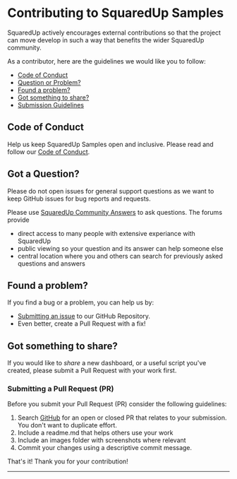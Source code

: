 # Contributing to SquaredUp Samples

SquaredUp actively encourages external contributions so that the project can move develop in such a way that benefits the wider SquaredUp community.

As a contributor, here are the guidelines we would like you to follow:

* [Code of Conduct](#coc)
* [Question or Problem?](#question)
* [Found a problem?](#problem)
* [Got something to share?](#contribute)
* [Submission Guidelines](#submit)


## <a name="coc"></a> Code of Conduct

Help us keep SquaredUp Samples open and inclusive.
Please read and follow our [Code of Conduct][coc].

## <a name="question"></a> Got a Question?

Please do not open issues for general support questions as we want to keep GitHub issues for bug reports and requests. 

Please use [SquaredUp Community Answers](https://community.squaredup.com) to ask questions. The forums provide

* direct access to many people with extensive experiance with SquaredUp
* public viewing so your question and its answer can help someone else
* central location where you and others can search for previously asked questions and answers

## <a name="problem"></a>Found a problem?
If you find a bug or a problem, you can help us by:

* [Submitting an issue](https://github.com/squaredup/samples/issues) to our GitHub Repository.
* Even better, create a Pull Request with a fix!

## <a name="contribute"></a> Got something to share?
If you would like to *share* a new dashboard, or a useful script you've created, please submit a Pull Request with your work first.
### <a name="submit"></a> Submitting a Pull Request (PR)

Before you submit your Pull Request (PR) consider the following guidelines:

1. Search [GitHub](https://github.com/squaredup/samples/pulls) for an open or closed PR
  that relates to your submission. You don't want to duplicate effort.
2. Include a readme.md that helps others use your work
3. Include an images folder with screenshots where relevant
4. Commit your changes using a descriptive commit message.

That's it! Thank you for your contribution!

<hr>

[coc]: https://github.com/squaredup/samples/blob/master/CODE_OF_CONDUCT.md
